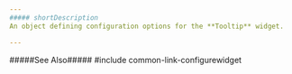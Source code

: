 ```yaml
---
##### shortDescription
An object defining configuration options for the **Tooltip** widget.

---
```

#####See Also#####
#include common-link-configurewidget